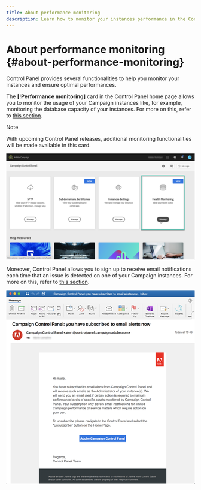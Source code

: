 ```yaml
---
title: About performance monitoring
description: Learn how to monitor your instances performance in the Control Panel
---
```


# About performance monitoring {#about-performance-monitoring}

Control Panel provides several functionalities to help you monitor your instances and ensure optimal performances.

The **[!Performance monitoring]** card in the Control Panel home page allows you to monitor the usage of your Campaign instances like, for example, monitoring the database capacity of your instances. For more on this, refer to [this section](../../performance-monitoring/using/database-monitoring.md).

>[!NOTE]
>
>With upcoming Control Panel releases, additional monitoring functionalities will be made available in this card.

![](assets/performance_card.png)

Moreover, Control Panel allows you to sign up to receive email notifications each time that an issue is detected on one of your Campaign instances. For more on this, refer to [this section](../../performance-monitoring/using/email-alerting.md).

![](assets/email_subscription.png)
